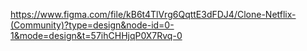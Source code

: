 https://www.figma.com/file/kB6t4TlVrg6QqttE3dFDJ4/Clone-Netflix-(Community)?type=design&node-id=0-1&mode=design&t=57ihCHHjqP0X7Rvq-0